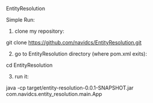 EntityResolution

Simple Run:


1) clone my repository:

git clone https://github.com/navidcs/EntityResolution.git

2) go to EntityResolution directory (where pom.xml exits):

cd EntityResolution

3) run it:

java -cp target/entity-resolution-0.0.1-SNAPSHOT.jar com.navidcs.entity_resolution.main.App
